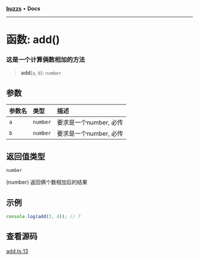[**buzzs**](../README.md) • **Docs**

***

# 函数: add()

### 这是一个计算俩数相加的方法

> **add**(`a`, `b`): `number`

## 参数

| 参数名 | 类型 | 描述 |
| :------ | :------ | :------ |
| `a` | `number` | 要求是一个number, 必传 |
| `b` | `number` | 要求是一个number, 必传 |

## 返回值类型

`number`

(number) 返回俩个数相加后的结果

## 示例

```ts
console.log(add(3, 4)); // 7
```

## 查看源码

[add.ts:13](https://github.com/Leexiaop/buzz/blob/68fb0afdb500f35e7af5027102c38b7b5bfa2f4d/src/add.ts#L13)
